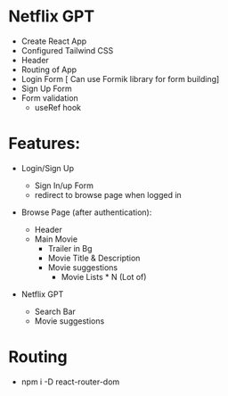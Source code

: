 # Netflix GPT
- Create React App 
- Configured Tailwind CSS 
- Header
- Routing of App
- Login Form [ Can use Formik library for form building]
- Sign Up Form
- Form validation
    - useRef hook

# Features:
- Login/Sign Up
    - Sign In/up Form
    - redirect to browse page when logged in 

- Browse Page (after authentication): 
    - Header
    - Main Movie
        - Trailer in Bg
        - Movie Title & Description
        - Movie suggestions 
            - Movie Lists * N (Lot of)

- Netflix GPT
    - Search Bar
    - Movie suggestions

# Routing 
- npm i -D react-router-dom